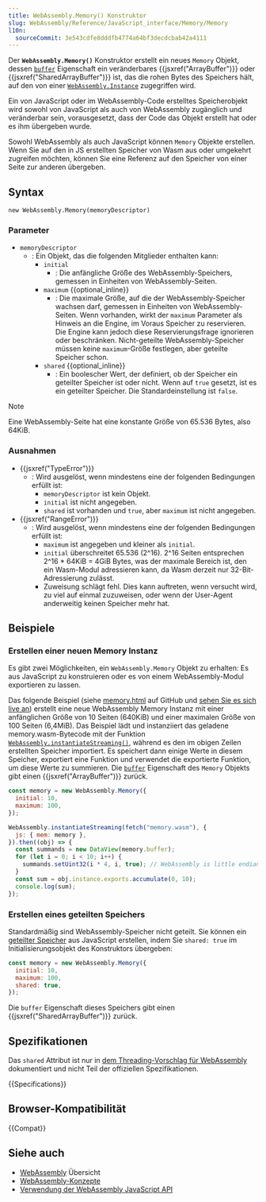 ```yaml
---
title: WebAssembly.Memory() Konstruktor
slug: WebAssembly/Reference/JavaScript_interface/Memory/Memory
l10n:
  sourceCommit: 3e543cdfe8dddfb4774a64bf3decdcbab42a4111
---
```


Der **`WebAssembly.Memory()`** Konstruktor erstellt ein neues `Memory` Objekt, dessen [`buffer`](/de/docs/WebAssembly/Reference/JavaScript_interface/Memory/buffer) Eigenschaft ein veränderbares {{jsxref("ArrayBuffer")}} oder {{jsxref("SharedArrayBuffer")}} ist, das die rohen Bytes des Speichers hält, auf den von einer [`WebAssembly.Instance`](/de/docs/WebAssembly/Reference/JavaScript_interface/Instance) zugegriffen wird.

Ein von JavaScript oder im WebAssembly-Code erstelltes Speicherobjekt wird sowohl von JavaScript als auch von WebAssembly zugänglich und veränderbar sein, vorausgesetzt, dass der Code das Objekt erstellt hat oder es ihm übergeben wurde.

Sowohl WebAssembly als auch JavaScript können `Memory` Objekte erstellen. Wenn Sie auf den in JS erstellten Speicher von Wasm aus oder umgekehrt zugreifen möchten, können Sie eine Referenz auf den Speicher von einer Seite zur anderen übergeben.

## Syntax

```js-nolint
new WebAssembly.Memory(memoryDescriptor)
```

### Parameter

- `memoryDescriptor`
  - : Ein Objekt, das die folgenden Mitglieder enthalten kann:
    - `initial`
      - : Die anfängliche Größe des WebAssembly-Speichers, gemessen in Einheiten von WebAssembly-Seiten.
    - `maximum` {{optional_inline}}
      - : Die maximale Größe, auf die der WebAssembly-Speicher wachsen darf, gemessen in Einheiten von WebAssembly-Seiten. Wenn vorhanden, wirkt der `maximum` Parameter als Hinweis an die Engine, im Voraus Speicher zu reservieren. Die Engine kann jedoch diese Reservierungsfrage ignorieren oder beschränken. Nicht-geteilte WebAssembly-Speicher müssen keine `maximum`-Größe festlegen, aber geteilte Speicher schon.
    - `shared` {{optional_inline}}
      - : Ein boolescher Wert, der definiert, ob der Speicher ein geteilter Speicher ist oder nicht. Wenn auf `true` gesetzt, ist es ein geteilter Speicher. Die Standardeinstellung ist `false`.

> [!NOTE]
> Eine WebAssembly-Seite hat eine konstante Größe von 65.536 Bytes, also 64KiB.

### Ausnahmen

- {{jsxref("TypeError")}}
  - : Wird ausgelöst, wenn mindestens eine der folgenden Bedingungen erfüllt ist:
    - `memoryDescriptor` ist kein Objekt.
    - `initial` ist nicht angegeben.
    - `shared` ist vorhanden und `true`, aber `maximum` ist nicht angegeben.
- {{jsxref("RangeError")}}
  - : Wird ausgelöst, wenn mindestens eine der folgenden Bedingungen erfüllt ist:
    - `maximum` ist angegeben und kleiner als `initial`.
    - `initial` überschreitet 65.536 (2^16). 2^16 Seiten entsprechen 2^16 \* 64KiB = 4GiB Bytes, was der maximale Bereich ist, den ein Wasm-Modul adressieren kann, da Wasm derzeit nur 32-Bit-Adressierung zulässt.
    - Zuweisung schlägt fehl. Dies kann auftreten, wenn versucht wird, zu viel auf einmal zuzuweisen, oder wenn der User-Agent anderweitig keinen Speicher mehr hat.

## Beispiele

### Erstellen einer neuen Memory Instanz

Es gibt zwei Möglichkeiten, ein `WebAssembly.Memory` Objekt zu erhalten: Es aus JavaScript zu konstruieren oder es von einem WebAssembly-Modul exportieren zu lassen.

Das folgende Beispiel (siehe [memory.html](https://github.com/mdn/webassembly-examples/blob/main/js-api-examples/memory.html) auf GitHub und [sehen Sie es sich live an](https://mdn.github.io/webassembly-examples/js-api-examples/memory.html)) erstellt eine neue WebAssembly Memory Instanz mit einer anfänglichen Größe von 10 Seiten (640KiB) und einer maximalen Größe von 100 Seiten (6,4MiB). Das Beispiel lädt und instanziiert das geladene memory.wasm-Bytecode mit der Funktion [`WebAssembly.instantiateStreaming()`](/de/docs/WebAssembly/Reference/JavaScript_interface/instantiateStreaming_static), während es den im obigen Zeilen erstellten Speicher importiert. Es speichert dann einige Werte in diesem Speicher, exportiert eine Funktion und verwendet die exportierte Funktion, um diese Werte zu summieren. Die [`buffer`](/de/docs/WebAssembly/Reference/JavaScript_interface/Memory/buffer) Eigenschaft des `Memory` Objekts gibt einen {{jsxref("ArrayBuffer")}} zurück.

```js
const memory = new WebAssembly.Memory({
  initial: 10,
  maximum: 100,
});

WebAssembly.instantiateStreaming(fetch("memory.wasm"), {
  js: { mem: memory },
}).then((obj) => {
  const summands = new DataView(memory.buffer);
  for (let i = 0; i < 10; i++) {
    summands.setUint32(i * 4, i, true); // WebAssembly is little endian
  }
  const sum = obj.instance.exports.accumulate(0, 10);
  console.log(sum);
});
```

### Erstellen eines geteilten Speichers

Standardmäßig sind WebAssembly-Speicher nicht geteilt. Sie können ein [geteilter Speicher](/de/docs/WebAssembly/Guides/Understanding_the_text_format#shared_memories) aus JavaScript erstellen, indem Sie `shared: true` im Initialisierungsobjekt des Konstruktors übergeben:

```js
const memory = new WebAssembly.Memory({
  initial: 10,
  maximum: 100,
  shared: true,
});
```

Die `buffer` Eigenschaft dieses Speichers gibt einen {{jsxref("SharedArrayBuffer")}} zurück.

## Spezifikationen

Das `shared` Attribut ist nur in [dem Threading-Vorschlag für WebAssembly](https://github.com/WebAssembly/threads/blob/main/proposals/threads/Overview.md#javascript-api-changes) dokumentiert und nicht Teil der offiziellen Spezifikationen.

{{Specifications}}

## Browser-Kompatibilität

{{Compat}}

## Siehe auch

- [WebAssembly](/de/docs/WebAssembly) Übersicht
- [WebAssembly-Konzepte](/de/docs/WebAssembly/Guides/Concepts)
- [Verwendung der WebAssembly JavaScript API](/de/docs/WebAssembly/Guides/Using_the_JavaScript_API)

